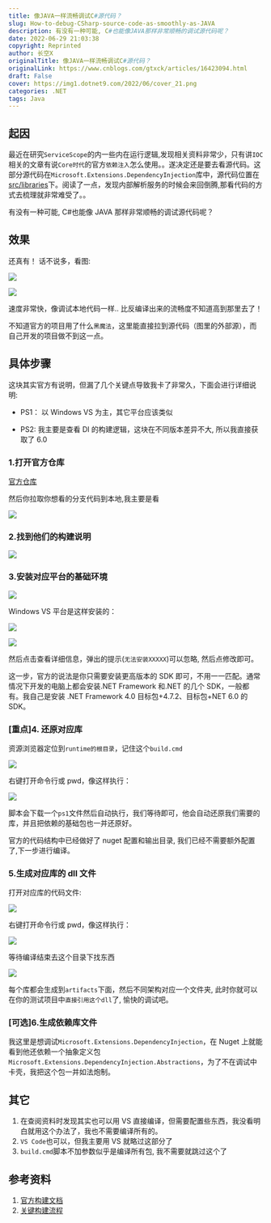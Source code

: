 ```yaml
---
title: 像JAVA一样流畅调试C#源代码？
slug: How-to-debug-CSharp-source-code-as-smoothly-as-JAVA
description: 有没有一种可能, C#也能像JAVA那样非常顺畅的调试源代码呢？
date: 2022-06-29 21:03:38
copyright: Reprinted
author: 长空X
originalTitle: 像JAVA一样流畅调试C#源代码？
originalLink: https://www.cnblogs.com/gtxck/articles/16423094.html
draft: False
cover: https://img1.dotnet9.com/2022/06/cover_21.png
categories: .NET
tags: Java
---
```


## 起因

最近在研究`ServiceScope`的内一些内在运行逻辑,发现相关资料非常少，只有讲`IOC`相关的文章有说`Core时代`的官方`依赖注入`怎么使用。。遂决定还是要去看源代码。这部分源代码在`Microsoft.Extensions.DependencyInjection`库中，源代码位置在[src/libraries](https://github.com/dotnet/runtime/tree/release/6.0/src/libraries/Microsoft.Extensions.DependencyInjection)下。阅读了一点，发现内部解析服务的时候会来回倒腾,那看代码的方式去梳理就非常难受了。。

有没有一种可能, C#也能像 JAVA 那样非常顺畅的调试源代码呢？

## 效果

还真有！ 话不说多，看图:

![](https://img1.dotnet9.com/2022/06/2101.png)

![](https://img1.dotnet9.com/2022/06/2102.png)

速度非常快，像调试本地代码一样.. 比反编译出来的流畅度不知道高到那里去了！

不知道官方的项目用了什么`黑魔法`，这里能直接拉到源代码（图里的外部源），而自己开发的项目做不到这一点。

## 具体步骤

这块其实官方有说明，但漏了几个关键点导致我卡了非常久，下面会进行详细说明:

- PS1： 以 Windows VS 为主，其它平台应该类似

- PS2: 我主要是查看 DI 的构建逻辑，这块在不同版本差异不大, 所以我直接获取了 6.0

### 1.打开官方仓库

[官方仓库](https://github.com/dotnet/runtime)

然后你拉取你想看的分支代码到本地,我主要是看

![](https://img1.dotnet9.com/2022/06/2103.png)

### 2.找到他们的构建说明

![](https://img1.dotnet9.com/2022/06/2104.png)

### 3.安装对应平台的基础环境

![](https://img1.dotnet9.com/2022/06/2105.png)

Windows VS 平台是这样安装的：

![](https://img1.dotnet9.com/2022/06/2106.png)

![](https://img1.dotnet9.com/2022/06/2107.png)

然后点击查看详细信息，弹出的提示(`无法安装XXXXX`)可以忽略, 然后点修改即可。

这一步，官方的说法是你只需要安装更高版本的 SDK 即可，不用一一匹配。通常情况下开发的电脑上都会安装.NET Framework 和.NET 的几个 SDK，一般都有。我自己是安装 .NET Framework 4.0 目标包+4.7.2、目标包+NET 6.0 的 SDK。

### [重点]4. 还原对应库

资源浏览器定位到`runtime的根目录`，记住这个`build.cmd`

![](https://img1.dotnet9.com/2022/06/2108.png)

右键打开命令行或 pwd，像这样执行：

![](https://img1.dotnet9.com/2022/06/2109.png)

脚本会下载一个`ps1`文件然后自动执行，我们等待即可，他会自动还原我们需要的库，并且把依赖的基础包也一并还原好。

官方的代码结构中已经做好了 nuget 配置和输出目录, 我们已经不需要额外配置了,下一步进行编译。

### 5.生成对应库的 dll 文件

打开对应库的代码文件:

![](https://img1.dotnet9.com/2022/06/2110.png)

右键打开命令行或 pwd，像这样执行：

![](https://img1.dotnet9.com/2022/06/2111.png)

等待编译结束去这个目录下找东西

![](https://img1.dotnet9.com/2022/06/2112.png)

每个库都会生成到`artifacts`下面，然后不同架构对应一个文件夹, 此时你就可以在你的测试项目中`直接引用这个dll`了, 愉快的调试吧。

### [可选]6.生成依赖库文件

我这里是想调试`Microsoft.Extensions.DependencyInjection`，在 Nuget 上就能看到他还依赖一个抽象定义包`Microsoft.Extensions.DependencyInjection.Abstractions`，为了不在调试中卡壳，我把这个包一并如法炮制。

## 其它

1. 在查阅资料时发现其实也可以用 VS 直接编译，但需要配置些东西，我没看明白就用这个办法了，我也不需要编译所有的。
2. `VS Code`也可以，但我主要用 VS 就略过这部分了
3. `build.cmd`脚本不加参数似乎是编译所有包, 我不需要就跳过这个了

## 参考资料

1. [官方构建文档](https://github.com/dotnet/runtime/blob/main/docs/workflow/requirements/windows-requirements.md)
2. [关键构建流程](https://github.com/dotnet/runtime/blob/main/docs/workflow/README.md)
